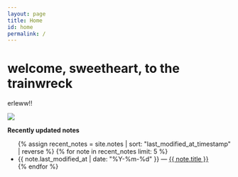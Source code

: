 ```yaml
---
layout: page
title: Home
id: home
permalink: /
---
```


# welcome, sweetheart, to the trainwreck 

erleww!!

<img src="https://pbs.twimg.com/profile_banners/3090091229/1677104303/600x200">

<strong>Recently updated notes</strong>

<ul>
  {% assign recent_notes = site.notes | sort: "last_modified_at_timestamp" | reverse %}
  {% for note in recent_notes limit: 5 %}
    <li>
      {{ note.last_modified_at | date: "%Y-%m-%d" }} — <a class="internal-link" href="{{ note.url }}">{{ note.title }}</a>
    </li>
  {% endfor %}
</ul>

<style>
  .wrapper {
    max-width: 46em;
  }
</style>
